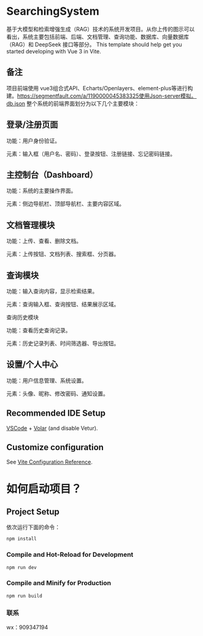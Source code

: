 # SearchingSystem

基于大模型和检索增强生成（RAG）技术的系统开发项目。从你上传的图示可以看出，系统主要包括前端、后端、文档管理、查询功能、数据库、向量数据库（RAG）和 DeepSeek 接口等部分。
This template should help get you started developing with Vue 3 in Vite.

## 备注

项目前端使用 vue3组合式API、Echarts/Openlayers、element-plus等进行构建。https://segmentfault.com/a/1190000045383325使用Json-server模拟。db.json
整个系统的前端界面划分为以下几个主要模块：

## 登录/注册页面

功能：用户身份验证。

元素：输入框（用户名、密码）、登录按钮、注册链接、忘记密码链接。

## 主控制台（Dashboard）

功能：系统的主要操作界面。

元素：侧边导航栏、顶部导航栏、主要内容区域。

## 文档管理模块

功能：上传、查看、删除文档。

元素：上传按钮、文档列表、搜索框、分页器。

## 查询模块

功能：输入查询内容，显示检索结果。

元素：查询输入框、查询按钮、结果展示区域。

查询历史模块

功能：查看历史查询记录。

元素：历史记录列表、时间筛选器、导出按钮。

## 设置/个人中心

功能：用户信息管理、系统设置。

元素：头像、昵称、修改密码、通知设置。

## Recommended IDE Setup

[VSCode](https://code.visualstudio.com/) + [Volar](https://marketplace.visualstudio.com/items?itemName=Vue.volar) (and disable Vetur).

## Customize configuration

See [Vite Configuration Reference](https://vite.dev/config/).
# 如何启动项目？
## Project Setup
依次运行下面的命令：
```sh
npm install
```

### Compile and Hot-Reload for Development

```sh
npm run dev
```

### Compile and Minify for Production

```sh
npm run build
```
### 联系
wx：909347194

